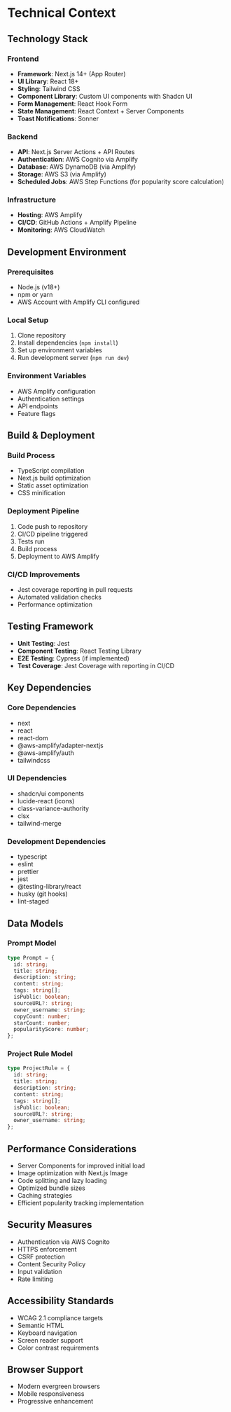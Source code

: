 # Technical Context

## Technology Stack

### Frontend

- **Framework**: Next.js 14+ (App Router)
- **UI Library**: React 18+
- **Styling**: Tailwind CSS
- **Component Library**: Custom UI components with Shadcn UI
- **Form Management**: React Hook Form
- **State Management**: React Context + Server Components
- **Toast Notifications**: Sonner

### Backend

- **API**: Next.js Server Actions + API Routes
- **Authentication**: AWS Cognito via Amplify
- **Database**: AWS DynamoDB (via Amplify)
- **Storage**: AWS S3 (via Amplify)
- **Scheduled Jobs**: AWS Step Functions (for popularity score calculation)

### Infrastructure

- **Hosting**: AWS Amplify
- **CI/CD**: GitHub Actions + Amplify Pipeline
- **Monitoring**: AWS CloudWatch

## Development Environment

### Prerequisites

- Node.js (v18+)
- npm or yarn
- AWS Account with Amplify CLI configured

### Local Setup

1. Clone repository
2. Install dependencies (`npm install`)
3. Set up environment variables
4. Run development server (`npm run dev`)

### Environment Variables

- AWS Amplify configuration
- Authentication settings
- API endpoints
- Feature flags

## Build & Deployment

### Build Process

- TypeScript compilation
- Next.js build optimization
- Static asset optimization
- CSS minification

### Deployment Pipeline

1. Code push to repository
2. CI/CD pipeline triggered
3. Tests run
4. Build process
5. Deployment to AWS Amplify

### CI/CD Improvements

- Jest coverage reporting in pull requests
- Automated validation checks
- Performance optimization

## Testing Framework

- **Unit Testing**: Jest
- **Component Testing**: React Testing Library
- **E2E Testing**: Cypress (if implemented)
- **Test Coverage**: Jest Coverage with reporting in CI/CD

## Key Dependencies

### Core Dependencies

- next
- react
- react-dom
- @aws-amplify/adapter-nextjs
- @aws-amplify/auth
- tailwindcss

### UI Dependencies

- shadcn/ui components
- lucide-react (icons)
- class-variance-authority
- clsx
- tailwind-merge

### Development Dependencies

- typescript
- eslint
- prettier
- jest
- @testing-library/react
- husky (git hooks)
- lint-staged

## Data Models

### Prompt Model

```typescript
type Prompt = {
  id: string;
  title: string;
  description: string;
  content: string;
  tags: string[];
  isPublic: boolean;
  sourceURL?: string;
  owner_username: string;
  copyCount: number;
  starCount: number;
  popularityScore: number;
};
```

### Project Rule Model

```typescript
type ProjectRule = {
  id: string;
  title: string;
  description: string;
  content: string;
  tags: string[];
  isPublic: boolean;
  sourceURL?: string;
  owner_username: string;
};
```

## Performance Considerations

- Server Components for improved initial load
- Image optimization with Next.js Image
- Code splitting and lazy loading
- Optimized bundle sizes
- Caching strategies
- Efficient popularity tracking implementation

## Security Measures

- Authentication via AWS Cognito
- HTTPS enforcement
- CSRF protection
- Content Security Policy
- Input validation
- Rate limiting

## Accessibility Standards

- WCAG 2.1 compliance targets
- Semantic HTML
- Keyboard navigation
- Screen reader support
- Color contrast requirements

## Browser Support

- Modern evergreen browsers
- Mobile responsiveness
- Progressive enhancement
